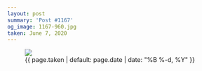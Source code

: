 ```yaml
---
layout: post
summary: 'Post #1167'
og_image: 1167-960.jpg
taken: June 7, 2020
---
```


<figure class="post">
<img sizes="(min-width: 700px) 50vw, calc(100vw - 2rem)" src="{{ site.assets_url }}/1167-480.jpg" srcset="{{ site.assets_url }}/1167-240.jpg 240w, {{ site.assets_url }}/1167-480.jpg 480w, {{ site.assets_url }}/1167-720.jpg 720w, {{ site.assets_url }}/1167-960.jpg 960w"/>
<figcaption>
<time>{{ page.taken | default: page.date | date: "%B %-d, %Y" }}</time>
</figcaption>
</figure>
